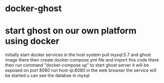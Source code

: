 # docker-ghost
# start ghost on our own platform using docker
initially start docker services in the host system
pull mysql:5.7 and ghost image there
then create docker-compose.yml file and import this code there
then run command "docker-compose up" to start ghost server
it  will be exposed on port 8080
run host-ip:8080 in the web browser
the service will be started
u can see the databse in mysql
